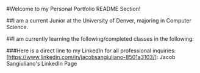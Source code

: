 #Welcome to my Personal Portfolio README Section!

##I am a current Junior at the University of Denver, majoring in Computer Science. 

##I am currently learning the following/completed classes in the following:

###Here is a direct line to my LinkedIn for all professional inquiries: [https://www.linkedin.com/in/jacobsangiuliano-8501a3103/]: Jacob Sangiuliano's LinkedIn Page

